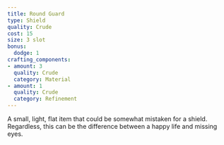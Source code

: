 ```yaml
---
title: Round Guard
type: Shield
quality: Crude
cost: 15
size: 3 slot
bonus:
  dodge: 1
crafting_components: 
- amount: 3
  quality: Crude
  category: Material
- amount: 1
  quality: Crude
  category: Refinement
---
```

A small, light, flat item that could be somewhat mistaken for a shield. Regardless, this can be the difference between a happy life and missing eyes.